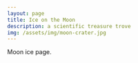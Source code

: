 ```yaml
---
layout: page
title: Ice on the Moon
description: a scientific treasure trove
img: /assets/img/moon-crater.jpg
---
```


Moon ice page.

<div class="img_row">
    <img class="col three" src="{{ site.baseurl }}/assets/img/moon-crater.jpg" alt="" title="example image"/>
</div>
